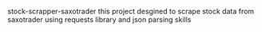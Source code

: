 stock-scrapper-saxotrader
this project desgined to scrape stock data from saxotrader using requests library and json parsing skills